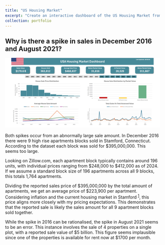 ```yaml
---
title: "US Housing Market"
excerpt: "Create an interactive dashboard of the US Housing Market from 2002 to 2022. I then analyse two large spikes in sales in 2016 and 2021.<br/><center><img src='https://github.com/SJackson123/SJackson.github.io/blob/master/images/us_housing/us_housing_4.png?raw=true' width='640px'></center>"
collection: portfolio
---
```


## Why is there a spike in sales in December 2016 and August 2021?

<p align="center">
  <img src="https://github.com/SJackson123/SJackson.github.io/blob/master/images/us_housing/us_housing_3.png?raw=true?raw=true"
 alt="EU Trend Over Time" width="1200px"/>
</p>

Both spikes occur from an abnormally large sale amount. In December 2016 there were 9 high rise apartments blocks sold in Stamford, Connecticut. According to the dataset each block was sold for $395,000,000. This seems too large. 

Looking on Zillow.com, each apartment block typically contains around 196 units, with individual prices ranging from $248,000 to $412,000 as of 2024. If we assume a standard block size of 196 apartments across all 9 blocks, this totals 1,764 apartments.

Dividing the reported sales price of $395,000,000 by the total amount of apartments, we get an average price of $223,900 per apartment. Considering inflation and the current housing market in Stamford <sup>[1]</sup>, this price aligns more closely with my pricing expectations. This demonstrates that the reported sale is likely the sales amount for all 9 apartment blocks sold together.

While the spike in 2016 can be rationalised, the spike in August 2021 seems to be an error. This instance involves the sale of 4 properties on a single plot, with a reported sale value of $5 billion. This figure seems implausible since one of the properties is available for rent now at $1700 per month.

[1]: https://www.redfin.com/city/18605/CT/Stamford/housing-market

